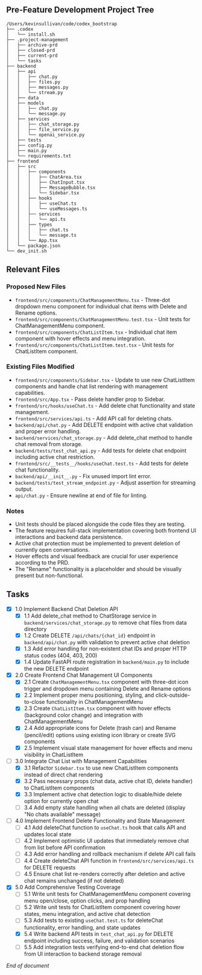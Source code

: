 ## Pre-Feature Development Project Tree
```
/Users/kevinsullivan/code/codex_bootstrap
├── .codex
│   └── install.sh
├── .project-management
│   ├── archive-prd
│   ├── closed-prd
│   ├── current-prd
│   └── tasks
├── backend
│   ├── api
│   │   ├── chat.py
│   │   ├── files.py
│   │   ├── messages.py
│   │   └── stream.py
│   ├── data
│   ├── models
│   │   ├── chat.py
│   │   └── message.py
│   ├── services
│   │   ├── chat_storage.py
│   │   ├── file_service.py
│   │   └── openai_service.py
│   ├── tests
│   ├── config.py
│   ├── main.py
│   └── requirements.txt
├── frontend
│   ├── src
│   │   ├── components
│   │   │   ├── ChatArea.tsx
│   │   │   ├── ChatInput.tsx
│   │   │   ├── MessageBubble.tsx
│   │   │   └── Sidebar.tsx
│   │   ├── hooks
│   │   │   ├── useChat.ts
│   │   │   └── useMessages.ts
│   │   ├── services
│   │   │   └── api.ts
│   │   ├── types
│   │   │   ├── chat.ts
│   │   │   └── message.ts
│   │   └── App.tsx
│   └── package.json
└── dev_init.sh
```

## Relevant Files

### Proposed New Files
- `frontend/src/components/ChatManagementMenu.tsx` - Three-dot dropdown menu component for individual chat items with Delete and Rename options.
- `frontend/src/components/ChatManagementMenu.test.tsx` - Unit tests for ChatManagementMenu component.
- `frontend/src/components/ChatListItem.tsx` - Individual chat item component with hover effects and menu integration.
- `frontend/src/components/ChatListItem.test.tsx` - Unit tests for ChatListItem component.

### Existing Files Modified
- `frontend/src/components/Sidebar.tsx` - Update to use new ChatListItem components and handle chat list rendering with management capabilities.
- `frontend/src/App.tsx` - Pass delete handler prop to Sidebar.
- `frontend/src/hooks/useChat.ts` - Add delete chat functionality and state management.
- `frontend/src/services/api.ts` - Add API call for deleting chats.
- `backend/api/chat.py` - Add DELETE endpoint with active chat validation and proper error handling.
- `backend/services/chat_storage.py` - Add delete_chat method to handle chat removal from storage.
- `backend/tests/test_chat_api.py` - Add tests for delete chat endpoint including active chat restriction.
- `frontend/src/__tests__/hooks/useChat.test.ts` - Add tests for delete chat functionality.
- `backend/api/__init__.py` - Fix unused import lint error.
- `backend/tests/test_stream_endpoint.py` - Adjust assertion for streaming output.
- `api/chat.py` - Ensure newline at end of file for linting.

### Notes

- Unit tests should be placed alongside the code files they are testing.
- The feature requires full-stack implementation covering both frontend UI interactions and backend data persistence.
- Active chat protection must be implemented to prevent deletion of currently open conversations.
- Hover effects and visual feedback are crucial for user experience according to the PRD.
- The "Rename" functionality is a placeholder and should be visually present but non-functional.

## Tasks

- [x] 1.0 Implement Backend Chat Deletion API
  - [x] 1.1 Add delete_chat method to ChatStorage service in `backend/services/chat_storage.py` to remove chat files from data directory
  - [x] 1.2 Create DELETE `/api/chats/{chat_id}` endpoint in `backend/api/chat.py` with validation to prevent active chat deletion
  - [x] 1.3 Add error handling for non-existent chat IDs and proper HTTP status codes (404, 403, 200)
  - [x] 1.4 Update FastAPI route registration in `backend/main.py` to include the new DELETE endpoint

- [x] 2.0 Create Frontend Chat Management UI Components
  - [x] 2.1 Create `ChatManagementMenu.tsx` component with three-dot icon trigger and dropdown menu containing Delete and Rename options
  - [x] 2.2 Implement proper menu positioning, styling, and click-outside-to-close functionality in ChatManagementMenu
  - [x] 2.3 Create `ChatListItem.tsx` component with hover effects (background color change) and integration with ChatManagementMenu
  - [x] 2.4 Add appropriate icons for Delete (trash can) and Rename (pencil/edit) options using existing icon library or create SVG components
  - [x] 2.5 Implement visual state management for hover effects and menu visibility in ChatListItem

- [ ] 3.0 Integrate Chat List with Management Capabilities
  - [x] 3.1 Refactor `Sidebar.tsx` to use new ChatListItem components instead of direct chat rendering
  - [x] 3.2 Pass necessary props (chat data, active chat ID, delete handler) to ChatListItem components
  - [x] 3.3 Implement active chat detection logic to disable/hide delete option for currently open chat
  - [ ] 3.4 Add empty state handling when all chats are deleted (display "No chats available" message)

- [ ] 4.0 Implement Frontend Delete Functionality and State Management
  - [ ] 4.1 Add deleteChat function to `useChat.ts` hook that calls API and updates local state
  - [ ] 4.2 Implement optimistic UI updates that immediately remove chat from list before API confirmation
  - [ ] 4.3 Add error handling and rollback mechanism if delete API call fails
  - [ ] 4.4 Create deleteChat API function in `frontend/src/services/api.ts` for DELETE requests
  - [ ] 4.5 Ensure chat list re-renders correctly after deletion and active chat remains unchanged (if not deleted)

- [x] 5.0 Add Comprehensive Testing Coverage
  - [ ] 5.1 Write unit tests for ChatManagementMenu component covering menu open/close, option clicks, and prop handling
  - [ ] 5.2 Write unit tests for ChatListItem component covering hover states, menu integration, and active chat detection
  - [ ] 5.3 Add tests to existing `useChat.test.ts` for deleteChat functionality, error handling, and state updates
  - [x] 5.4 Write backend API tests in `test_chat_api.py` for DELETE endpoint including success, failure, and validation scenarios
  - [ ] 5.5 Add integration tests verifying end-to-end chat deletion flow from UI interaction to backend storage removal

*End of document*
